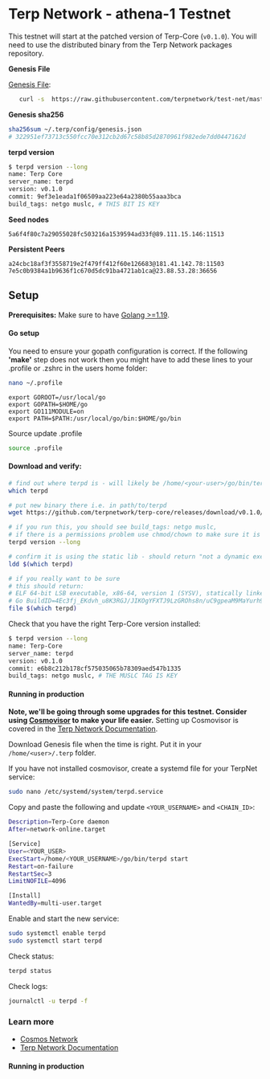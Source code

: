 # Terp Network - athena-1 Testnet

This testnet will start at the patched version of Terp-Core (`v0.1.0`). You will need to use the distributed binary from the Terp Network packages repository.

**Genesis File**

[Genesis File](https://raw.githubusercontent.com/terpnetwork/test-net/master/athena-1/genesis.json):

```bash
   curl -s  https://raw.githubusercontent.com/terpnetwork/test-net/master/athena-1/genesis.json > ~/.terp/config/genesis.json
```

**Genesis sha256**

```bash
sha256sum ~/.terp/config/genesis.json
# 322951ef73713c550fcc70e312cb2d67c58b85d2870961f982ede7dd0447162d
```

**terpd version**

```bash
$ terpd version --long
name: Terp Core
server_name: terpd
version: v0.1.0
commit: 9ef3e1eada1f06509aa223e64a2380b55aaa3bca
build_tags: netgo muslc, # THIS BIT IS KEY
```

**Seed nodes**

```
5a6f4f80c7a29055028fc503216a1539594ad33f@89.111.15.146:11513
```

**Persistent Peers**

```
a24cbc18af3f3558719e2f479ff412f60e126683@181.41.142.78:11503
7e5c0b9384a1b9636f1c670d5dc91ba4721ab1ca@23.88.53.28:36656
```

## Setup

**Prerequisites:** Make sure to have [Golang >=1.19](https://golang.org/).

#### Go setup

You need to ensure your gopath configuration is correct. If the following **'make'** step does not work then you might have to add these lines to your .profile or .zshrc in the users home folder:

```sh
nano ~/.profile
```

```
export GOROOT=/usr/local/go
export GOPATH=$HOME/go
export GO111MODULE=on
export PATH=$PATH:/usr/local/go/bin:$HOME/go/bin
```

Source update .profile

```sh
source .profile
```

#### Download and verify:

```sh
# find out where terpd is - will likely be /home/<your-user>/go/bin/terpd
which terpd

# put new binary there i.e. in path/to/terpd
wget https://github.com/terpnetwork/terp-core/releases/download/v0.1.0/terp-core -O /home/<your-user>/go/bin/terpd

# if you run this, you should see build_tags: netgo muslc,
# if there is a permissions problem use chmod/chown to make sure it is executable
terpd version --long

# confirm it is using the static lib - should return "not a dynamic executable"
ldd $(which terpd)

# if you really want to be sure
# this should return:
# ELF 64-bit LSB executable, x86-64, version 1 (SYSV), statically linked, 
# Go BuildID=4Ec3fj_EKdvh_u8K3RGJ/JIKOgYFXTJ9LzGROhs8n/uC9gpeaM9MaYurh9DJiN/YcvB8Jc2ivQM2zUSHMhg, stripped
file $(which terpd)
```

Check that you have the right Terp-Core version installed:

```sh
$ terpd version --long
name: Terp-Core
server_name: terpd
version: v0.1.0
commit: e6b8c212b178cf575035065b78309aed547b1335
build_tags: netgo muslc, # THE MUSLC TAG IS KEY
```


#### Running in production

**Note, we'll be going through some upgrades for this testnet. Consider using [Cosmovisor](https://github.com/cosmos/cosmos-sdk/tree/master/cosmovisor) to make your life easier.** Setting up Cosmovisor is covered in the [Terp Network Documentation]().

Download Genesis file when the time is right. Put it in your `/home/<user>/.terp` folder.

If you have not installed cosmovisor, create a systemd file for your TerpNet service:

```sh
sudo nano /etc/systemd/system/terpd.service
```

Copy and paste the following and update `<YOUR_USERNAME>` and `<CHAIN_ID>`:

```sh
Description=Terp-Core daemon
After=network-online.target

[Service]
User=<YOUR_USER>
ExecStart=/home/<YOUR_USERNAME>/go/bin/terpd start
Restart=on-failure
RestartSec=3
LimitNOFILE=4096

[Install]
WantedBy=multi-user.target
```

Enable and start the new service:

```sh
sudo systemctl enable terpd
sudo systemctl start terpd
```

Check status:

```sh
terpd status
```

Check logs:

```sh
journalctl -u terpd -f
```

### Learn more

- [Cosmos Network](https://cosmos.network)
- [Terp Network Documentation](https://docs.terp.network/)

#### Running in production

